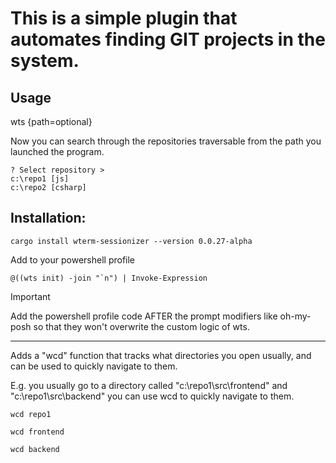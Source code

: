# This is a simple plugin that automates finding GIT projects in the system.

## Usage
wts {path=optional}

Now you can search through the repositories traversable from the path you launched the program.
```
? Select repository > 
c:\repo1 [js]
c:\repo2 [csharp]
```

## Installation:
```
cargo install wterm-sessionizer --version 0.0.27-alpha
```

Add to your powershell profile

```pwsh
@((wts init) -join "`n") | Invoke-Expression
```

> [!IMPORTANT]
> Add the powershell profile code AFTER the prompt modifiers like oh-my-posh so that they won't overwrite the custom logic of wts.

--- 

Adds a "wcd" function that tracks what directories you open usually, and can be used to quickly navigate to them.

E.g. you usually go to a directory called "c:\repo1\src\frontend" and "c:\repo1\src\backend" you can use wcd to quickly navigate to them.

```pwsh
wcd repo1

wcd frontend

wcd backend

```
